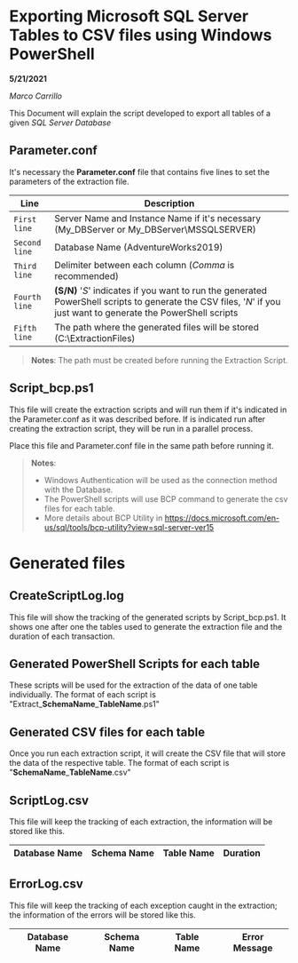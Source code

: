 # Exporting Microsoft SQL Server Tables to CSV files using Windows PowerShell

**5/21/2021**

*Marco Carrillo*

This Document will explain the script developed to export all tables of a given *SQL Server Database*

## Parameter.conf

It's necessary the **Parameter.conf** file that contains five lines to set the parameters of the extraction file.

|Line  |Description  |
|---------------|-----------------------------|
|`First line`  |Server Name and Instance Name if it's necessary (My_DBServer or My_DBServer\MSSQLSERVER)|
|`Second line`  |Database Name  (AdventureWorks2019)|
|`Third line`  |Delimiter between each column (*Comma* is recommended) |
|`Fourth line`  |**(S/N)** '*S*' indicates if you want to run the generated PowerShell scripts to generate the CSV files, '*N*' if you just want to generate the PowerShell scripts|
|`Fifth line`  |The path where the generated files will be stored (C:\ExtractionFiles)| 

> **Notes**: The path must be created before running the Extraction Script.

## Script_bcp.ps1

This file will create the extraction scripts and will run them if it's indicated in the Parameter.conf as it was described before. If is indicated run after creating the extraction script, they will be run in a parallel process.

Place this file and Parameter.conf file in the same path before running it.

> **Notes**:  
> - Windows Authentication will be used as the connection method with the Database.
> - The PowerShell scripts will use BCP command to generate the csv files for each table. 
> - More details about BCP Utility  in https://docs.microsoft.com/en-us/sql/tools/bcp-utility?view=sql-server-ver15

# Generated files

## CreateScriptLog.log

This file will show the tracking of the generated scripts by Script_bcp.ps1. It shows one after one the tables used to generate the extraction file and the duration of each transaction.

## Generated PowerShell Scripts for each table

These scripts will be used for the extraction of the data of one table individually. The format of each script is "Extract_**SchemaName**_**TableName**.ps1"

## Generated CSV files for each table

Once you run each extraction script, it will create the CSV file that will store the data of the respective table.  The format of each script is "**SchemaName**_**TableName**.csv"

## ScriptLog.csv

This file will keep the tracking of each extraction, the information will be stored like this.

|Database Name|Schema Name|Table Name|Duration|
|--|--|--|--|

## ErrorLog.csv

This file will keep the tracking of each exception caught in the extraction; the information of the errors will be stored like this.

|Database Name|Schema Name|Table Name|Error Message|
|--|--|--|--|